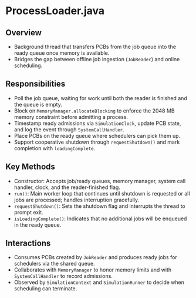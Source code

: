# ProcessLoader.java

## Overview

- Background thread that transfers PCBs from the job queue into the ready queue once memory is available.
- Bridges the gap between offline job ingestion (`JobReader`) and online scheduling.

## Responsibilities

- Poll the job queue, waiting for work until both the reader is finished and the queue is empty.
- Block on `MemoryManager.allocateBlocking` to enforce the 2048 MB memory constraint before admitting a process.
- Timestamp ready admissions via `SimulationClock`, update PCB state, and log the event through `SystemCallHandler`.
- Place PCBs on the ready queue where schedulers can pick them up.
- Support cooperative shutdown through `requestShutdown()` and mark completion with `loadingComplete`.

## Key Methods

- Constructor: Accepts job/ready queues, memory manager, system call handler, clock, and the reader-finished flag.
- `run()`: Main worker loop that continues until shutdown is requested or all jobs are processed; handles interruption gracefully.
- `requestShutdown()`: Sets the shutdown flag and interrupts the thread to prompt exit.
- `isLoadingComplete()`: Indicates that no additional jobs will be enqueued in the ready queue.

## Interactions

- Consumes PCBs created by `JobReader` and produces ready jobs for schedulers via the shared queue.
- Collaborates with `MemoryManager` to honor memory limits and with `SystemCallHandler` to record admissions.
- Observed by `SimulationContext` and `SimulationRunner` to decide when scheduling can terminate.
